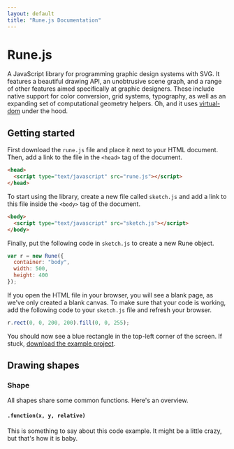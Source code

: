 ```yaml
---
layout: default
title: "Rune.js Documentation"
---
```


# Rune.js

A JavaScript library for programming graphic design systems with SVG. It features a beautiful drawing API, an unobtrusive scene graph, and a range of other features aimed specifically at graphic designers. These include native support for color conversion, grid systems, typography, as well as an expanding set of computational geometry helpers. Oh, and it uses [virtual-dom](https://github.com/Matt-Esch/virtual-dom) under the hood.

## Getting started

First download the `rune.js` file and place it next to your HTML document. Then, add a link to the file in the `<head>` tag of the document.

```html
<head>
  <script type="text/javascript" src="rune.js"></script>
</head>
```

To start using the library, create a new file called `sketch.js` and add a link to this file inside the `<body>` tag of the document.

```html
<body>
  <script type="text/javascript" src="sketch.js"></script>
</body>
```

Finally, put the following code in `sketch.js` to create a new Rune object.

```js
var r = new Rune({
  container: "body",
  width: 500,
  height: 400
});
```

If you open the HTML file in your browser, you will see a blank page, as we've only created a blank canvas. To make sure that your code is working, add the following code to your `sketch.js` file and refresh your browser.

```js
r.rect(0, 0, 200, 200).fill(0, 0, 255);
```

You should now see a blue rectangle in the top-left corner of the screen. If stuck, [download the example project](#).

## Drawing shapes

### Shape

All shapes share some common functions. Here's an overview.

#### `.function(x, y, relative)`

This is something to say about this code example. It might be a little crazy, but that's how it is baby.